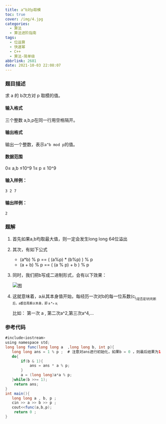 ```yaml
---
title: a^b对p取模
toc: true
cover: /img/4.jpg
categories:
  - 算法
  - 算法进阶指南
tags:
  - 位运算
  - 快速幂
  - C++
  - 算法-简单级
abbrlink: 2681
date: 2021-10-03 22:08:07
---
```


### 题目描述

求 a 的 b次方对 p 取模的值。<!-- more -->

#### 输入格式

三个整数 a,b,p在同一行用空格隔开。

#### 输出格式

输出一个整数，表示`a^b mod p`的值。

#### 数据范围

0≤ a,b ≤10^9 
1≤ p ≤ 10^9     

#### 输入样例：

```
3 2 7
```

#### 输出样例：

```
2
```

### **题解**

1. 首先如果a,b均取最大值，则一定会发生long long 64位溢出

2. 其次，有如下公式

   * (a*b) % p  == ( (a%p) * (b%p) ) % p
   * (a + b) % p == ( (a % p) + b ) % p

3. 同时，我们把b写成二进制形式，会有以下效果：

   ![图](/img/sf01.jpg)
   
4. 这就意味着，a从其本身值开始，每经历一次对b的每一位系数(c<sub>i<sub>)是否是1的判断后，a都会再乘以本身，即  a *= a;

   比如：  第一次 a , 第二次a^2,第三次a^4,...

### 参考代码

```java
#include<iostream>
using namespace std;
long long func(long long a  ,long long b, int p){
   long long ans = 1 % p ;  # 注意对ans进行初始化，如果b = 0 ，则最后结果为1
   do{
       if(b & 1){
           ans = ans * a % p;
       }
       a = (long long)a*a % p;
   }while(b >>= 1);
    return ans;
}
int main(){
   long long a , b, p ;
   cin >> a >> b >> p ;
   cout<<func(a,b,p);
    return 0 ;
}
```



